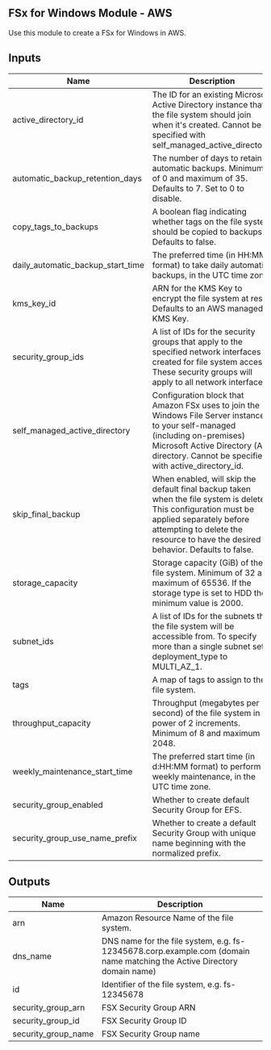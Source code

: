 ## FSx for Windows Module - AWS

Use this module to create a FSx for Windows in AWS.

## Inputs

| Name | Description | Type | Default | Required |
|------|-------------|------|---------|:--------:|
| active\_directory\_id | The ID for an existing Microsoft Active Directory instance that the file system should join when it's created. Cannot be specified with self\_managed\_active\_directory. | `any` | `null` | no |
| automatic\_backup\_retention\_days | The number of days to retain automatic backups. Minimum of 0 and maximum of 35. Defaults to 7. Set to 0 to disable. | `any` | `null` | no |
| copy\_tags\_to\_backups | A boolean flag indicating whether tags on the file system should be copied to backups. Defaults to false. | `any` | `null` | no |
| daily\_automatic\_backup\_start\_time | The preferred time (in HH:MM format) to take daily automatic backups, in the UTC time zone. | `any` | `null` | no |
| kms\_key\_id | ARN for the KMS Key to encrypt the file system at rest. Defaults to an AWS managed KMS Key. | `any` | `null` | no |
| security\_group\_ids | A list of IDs for the security groups that apply to the specified network interfaces created for file system access. These security groups will apply to all network interfaces. | `list` | `null` | no |
| self\_managed\_active\_directory | Configuration block that Amazon FSx uses to join the Windows File Server instance to your self-managed (including on-premises) Microsoft Active Directory (AD) directory. Cannot be specified with active\_directory\_id. | `list(any)` | `[]` | no |
| skip\_final\_backup | When enabled, will skip the default final backup taken when the file system is deleted. This configuration must be applied separately before attempting to delete the resource to have the desired behavior. Defaults to false. | `any` | `null` | no |
| storage\_capacity | Storage capacity (GiB) of the file system. Minimum of 32 and maximum of 65536. If the storage type is set to HDD the minimum value is 2000. | `any` | n/a | yes |
| subnet\_ids | A list of IDs for the subnets that the file system will be accessible from. To specify more than a single subnet set deployment\_type to MULTI\_AZ\_1. | `list` | n/a | yes |
| tags | A map of tags to assign to the file system. | `map` | `null` | no |
| throughput\_capacity | Throughput (megabytes per second) of the file system in power of 2 increments. Minimum of 8 and maximum of 2048. | `any` | n/a | yes |
| weekly\_maintenance\_start\_time | The preferred start time (in d:HH:MM format) to perform weekly maintenance, in the UTC time zone. | `any` | `null` | no |
| security\_group\_enabled | Whether to create default Security Group for EFS. | `bool` | `true` | no |
| security\_group\_use\_name\_prefix | Whether to create a default Security Group with unique name beginning with the normalized prefix. | `bool` | `false` | no |

## Outputs

| Name | Description |
|------|-------------|
| arn | Amazon Resource Name of the file system. |
| dns\_name | DNS name for the file system, e.g. fs-12345678.corp.example.com (domain name matching the Active Directory domain name) |
| id | Identifier of the file system, e.g. fs-12345678 |
| security_group_arn | FSX Security Group ARN |
| security_group_id | FSX Security Group ID |
| security_group_name | FSX Security Group name |